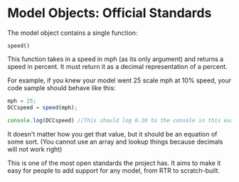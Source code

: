 # Model Objects: Official Standards

The model object contains a single function:

``speed()``

This function takes in a speed in mph (as its only argument) and returns a speed in percent. It must return it as a decimal representation of a percent.

For example, if you knew your model went 25 scale mph at 10% speed, your code sample should behave like this:

```javascript
mph = 25;
DCCspeed = speed(mph);

console.log(DCCspeed) //This should log 0.10 to the console in this example
```

It doesn't matter how you get that value, but it should be an equation of some sort. (You cannot use an array and lookup things because decimals will not work right)

This is one of the most open standards the project has. It aims to make it easy for people to add support for any model, from RTR to scratch-built.